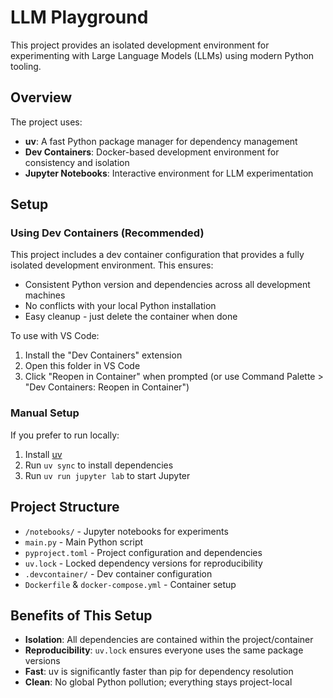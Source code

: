 # LLM Playground

This project provides an isolated development environment for experimenting with Large Language Models (LLMs) using modern Python tooling.

## Overview

The project uses:
- **uv**: A fast Python package manager for dependency management
- **Dev Containers**: Docker-based development environment for consistency and isolation
- **Jupyter Notebooks**: Interactive environment for LLM experimentation

## Setup

### Using Dev Containers (Recommended)

This project includes a dev container configuration that provides a fully isolated development environment. This ensures:
- Consistent Python version and dependencies across all development machines
- No conflicts with your local Python installation
- Easy cleanup - just delete the container when done

To use with VS Code:
1. Install the "Dev Containers" extension
2. Open this folder in VS Code
3. Click "Reopen in Container" when prompted (or use Command Palette > "Dev Containers: Reopen in Container")

### Manual Setup

If you prefer to run locally:
1. Install [uv](https://github.com/astral-sh/uv)
2. Run `uv sync` to install dependencies
3. Run `uv run jupyter lab` to start Jupyter

## Project Structure

- `/notebooks/` - Jupyter notebooks for experiments
- `main.py` - Main Python script
- `pyproject.toml` - Project configuration and dependencies
- `uv.lock` - Locked dependency versions for reproducibility
- `.devcontainer/` - Dev container configuration
- `Dockerfile` & `docker-compose.yml` - Container setup

## Benefits of This Setup

- **Isolation**: All dependencies are contained within the project/container
- **Reproducibility**: `uv.lock` ensures everyone uses the same package versions
- **Fast**: uv is significantly faster than pip for dependency resolution
- **Clean**: No global Python pollution; everything stays project-local